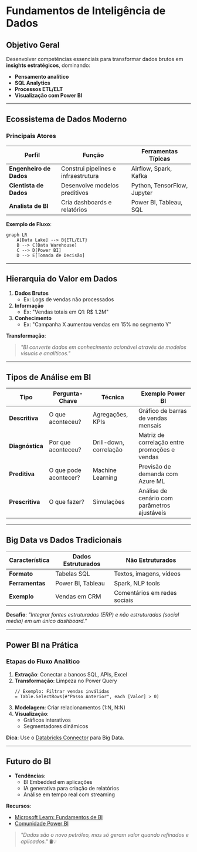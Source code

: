 # Fundamentos de Inteligência de Dados

## Objetivo Geral

Desenvolver competências essenciais para transformar dados brutos em **insights estratégicos**, dominando:

- **Pensamento analítico**
- **SQL Analytics**
- **Processos ETL/ELT**
- **Visualização com Power BI**

---

## Ecossistema de Dados Moderno

### Principais Atores

| Perfil                  | Função                              | Ferramentas Típicas         |
| ----------------------- | ----------------------------------- | --------------------------- |
| **Engenheiro de Dados** | Construi pipelines e infraestrutura | Airflow, Spark, Kafka       |
| **Cientista de Dados**  | Desenvolve modelos preditivos       | Python, TensorFlow, Jupyter |
| **Analista de BI**      | Cria dashboards e relatórios        | Power BI, Tableau, SQL      |

**Exemplo de Fluxo**:

```mermaid
graph LR
    A[Data Lake] --> B{ETL/ELT}
    B --> C[Data Warehouse]
    C --> D[Power BI]
    D --> E[Tomada de Decisão]
```

---

## Hierarquia do Valor em Dados

1. **Dados Brutos**
   - Ex: Logs de vendas não processados
2. **Informação**
   - Ex: "Vendas totais em Q1: R$ 1.2M"
3. **Conhecimento**
   - Ex: "Campanha X aumentou vendas em 15% no segmento Y"

**Transformação**:

> _"BI converte dados em conhecimento acionável através de modelos visuais e analíticos."_

---

## Tipos de Análise em BI

| Tipo            | Pergunta-Chave        | Técnica                | Exemplo Power BI                              |
| --------------- | --------------------- | ---------------------- | --------------------------------------------- |
| **Descritiva**  | O que aconteceu?      | Agregações, KPIs       | Gráfico de barras de vendas mensais           |
| **Diagnóstica** | Por que aconteceu?    | Drill-down, correlação | Matriz de correlação entre promoções e vendas |
| **Preditiva**   | O que pode acontecer? | Machine Learning       | Previsão de demanda com Azure ML              |
| **Prescritiva** | O que fazer?          | Simulações             | Análise de cenário com parâmetros ajustáveis  |

---

## Big Data vs Dados Tradicionais

| Característica  | Dados Estruturados | Não Estruturados             |
| --------------- | ------------------ | ---------------------------- |
| **Formato**     | Tabelas SQL        | Textos, imagens, vídeos      |
| **Ferramentas** | Power BI, Tableau  | Spark, NLP tools             |
| **Exemplo**     | Vendas em CRM      | Comentários em redes sociais |

**Desafio**:
_"Integrar fontes estruturadas (ERP) e não estruturadas (social media) em um único dashboard."_

---

## Power BI na Prática

### Etapas do Fluxo Analítico

1. **Extração**: Conectar a bancos SQL, APIs, Excel
2. **Transformação**: Limpeza no Power Query
   ```powerquery
   // Exemplo: Filtrar vendas inválidas
   = Table.SelectRows(#"Passo Anterior", each [Valor] > 0)
   ```
3. **Modelagem**: Criar relacionamentos (1:N, N:N)
4. **Visualização**:
   - Gráficos interativos
   - Segmentadores dinâmicos

**Dica**: Use o [Databricks Connector](https://learn.microsoft.com/power-bi/connect-data/databricks-overview) para Big Data.

---

## Futuro do BI

- **Tendências**:
  - BI Embedded em aplicações
  - IA generativa para criação de relatórios
  - Análise em tempo real com streaming

**Recursos**:

- [Microsoft Learn: Fundamentos de BI](https://learn.microsoft.com/power-bi/fundamentals/)
- [Comunidade Power BI](https://community.powerbi.com)

> _"Dados são o novo petróleo, mas só geram valor quando refinados e aplicados."_ 🛢️💡
